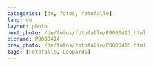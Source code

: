 ```yaml
---
categories: [de, fotos, fotofalle]
lang: de
layout: photo
next_photo: /de/fotos/fotofalle/P0000413.html
picname: P0000414
prev_photo: /de/fotos/fotofalle/P0000415.html
tags: [Fotofalle, Leopards]
---
```

